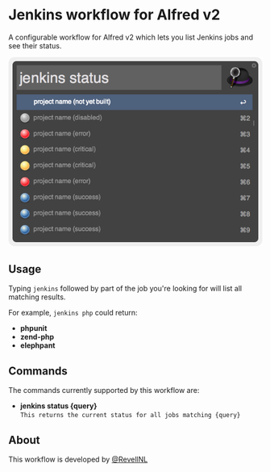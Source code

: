 # Jenkins workflow for Alfred v2
A configurable workflow for Alfred v2 which lets you list Jenkins jobs and see their status.

![image](./alfred-jenkins-workflow-screenshot.png)

## Usage

Typing `jenkins` followed by part of the job you're looking for will list all matching results.

For example, `jenkins php` could return:

* **phpunit**  
* **zend-php**
* **elephpant**

## Commands

The commands currently supported by this workflow are:

* **jenkins status {query}**  
`This returns the current status for all jobs matching {query}`

## About

This workflow is developed by [@RevellNL](https://twitter.com/RevellNL)
